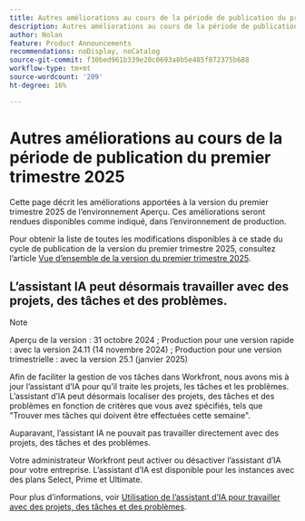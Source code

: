 ```yaml
---
title: Autres améliorations au cours de la période de publication du premier trimestre 2025
description: Autres améliorations au cours de la période de publication du premier trimestre 2025
author: Nolan
feature: Product Announcements
recommendations: noDisplay, noCatalog
source-git-commit: f30bed961b339e20c0693a8b5e485f872375b688
workflow-type: tm+mt
source-wordcount: '209'
ht-degree: 16%

---
```


# Autres améliorations au cours de la période de publication du premier trimestre 2025

Cette page décrit les améliorations apportées à la version du premier trimestre 2025 de l’environnement Aperçu. Ces améliorations seront rendues disponibles comme indiqué, dans l’environnement de production.

Pour obtenir la liste de toutes les modifications disponibles à ce stade du cycle de publication de la version du premier trimestre 2025, consultez l’article [Vue d’ensemble de la version du premier trimestre 2025](/help/quicksilver/product-announcements/product-releases/25-q1-release-activity/25-q1-release-overview.md).

## L’assistant IA peut désormais travailler avec des projets, des tâches et des problèmes.

>[!NOTE]
>
>Aperçu de la version : 31 octobre 2024 ; Production pour une version rapide : avec la version 24.11 (14 novembre 2024) ; Production pour une version trimestrielle : avec la version 25.1 (janvier 2025)

Afin de faciliter la gestion de vos tâches dans Workfront, nous avons mis à jour l’assistant d’IA pour qu’il traite les projets, les tâches et les problèmes. L’assistant d’IA peut désormais localiser des projets, des tâches et des problèmes en fonction de critères que vous avez spécifiés, tels que &quot;Trouver mes tâches qui doivent être effectuées cette semaine&quot;.

Auparavant, l’assistant IA ne pouvait pas travailler directement avec des projets, des tâches et des problèmes.

Votre administrateur Workfront peut activer ou désactiver l’assistant d’IA pour votre entreprise. L’assistant d’IA est disponible pour les instances avec des plans Select, Prime et Ultimate.

Pour plus d’informations, voir [Utilisation de l’assistant d’IA pour travailler avec des projets, des tâches et des problèmes](/help/quicksilver/workfront-basics/ai-assistant/work-with-pti-through-ai-assisant.md).
